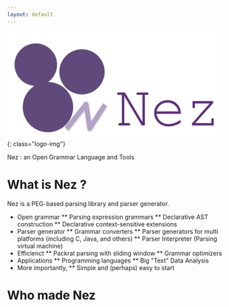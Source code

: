 ```yaml
---
layout: default
---
```


![logo](image/nez_logo.png){: class="logo-img"}

Nez : an Open Grammar Language and Tools

# What is Nez ?

Nez is a PEG-based parsing library and parser generator. 

 * Open grammar
 ** Parsing expression grammars
 ** Declarative AST construction
 ** Declarative context-sensitive extensions
 * Parser generator
 ** Grammar converters
 ** Parser generators for multi platforms (including C, Java, and others)
 ** Parser Interpreter (Parsing virtual machine)
 * Efficienct
 ** Packrat parsing with sliding window
 ** Grammar optimizers
 * Applications
 ** Programming languages
 ** Big "Text" Data Analysis
 * More importantly,
 ** Simple and (perhaps) easy to start 

# Who made Nez
 
